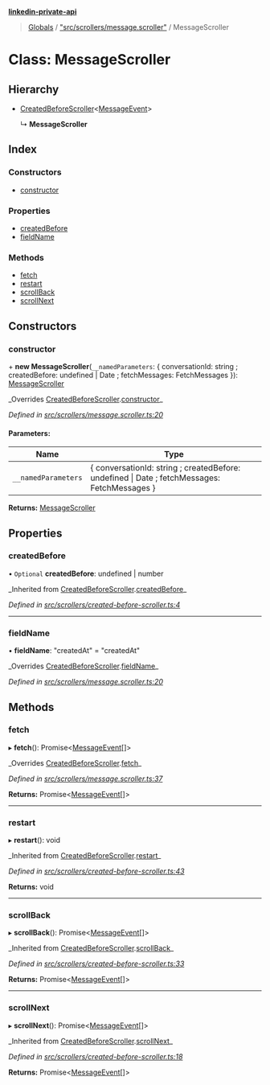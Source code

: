 **[linkedin-private-api](../README.md)**

> [Globals](../globals.md) / ["src/scrollers/message.scroller"](../modules/_src_scrollers_message_scroller_.md) / MessageScroller

# Class: MessageScroller

## Hierarchy

- [CreatedBeforeScroller](_src_scrollers_created_before_scroller_.createdbeforescroller.md)<[MessageEvent](../interfaces/_src_entities_message_event_entity_.messageevent.md)\>

  ↳ **MessageScroller**

## Index

### Constructors

- [constructor](_src_scrollers_message_scroller_.messagescroller.md#constructor)

### Properties

- [createdBefore](_src_scrollers_message_scroller_.messagescroller.md#createdbefore)
- [fieldName](_src_scrollers_message_scroller_.messagescroller.md#fieldname)

### Methods

- [fetch](_src_scrollers_message_scroller_.messagescroller.md#fetch)
- [restart](_src_scrollers_message_scroller_.messagescroller.md#restart)
- [scrollBack](_src_scrollers_message_scroller_.messagescroller.md#scrollback)
- [scrollNext](_src_scrollers_message_scroller_.messagescroller.md#scrollnext)

## Constructors

### constructor

\+ **new MessageScroller**(`__namedParameters`: { conversationId: string ; createdBefore: undefined \| Date ; fetchMessages: FetchMessages }): [MessageScroller](_src_scrollers_message_scroller_.messagescroller.md)

_Overrides [CreatedBeforeScroller](\_src_scrollers_created_before_scroller_.createdbeforescroller.md).[constructor](_src_scrollers_created_before_scroller_.createdbeforescroller.md#constructor)\_

_Defined in [src/scrollers/message.scroller.ts:20](https://github.com/david1asher/linkedin-private-api/blob/8f509eb/src/scrollers/message.scroller.ts#L20)_

#### Parameters:

| Name                | Type                                                                                         |
| ------------------- | -------------------------------------------------------------------------------------------- |
| `__namedParameters` | { conversationId: string ; createdBefore: undefined \| Date ; fetchMessages: FetchMessages } |

**Returns:** [MessageScroller](_src_scrollers_message_scroller_.messagescroller.md)

## Properties

### createdBefore

• `Optional` **createdBefore**: undefined \| number

_Inherited from [CreatedBeforeScroller](\_src_scrollers_created_before_scroller_.createdbeforescroller.md).[createdBefore](_src_scrollers_created_before_scroller_.createdbeforescroller.md#createdbefore)\_

_Defined in [src/scrollers/created-before-scroller.ts:4](https://github.com/david1asher/linkedin-private-api/blob/8f509eb/src/scrollers/created-before-scroller.ts#L4)_

---

### fieldName

• **fieldName**: \"createdAt\" = "createdAt"

_Overrides [CreatedBeforeScroller](\_src_scrollers_created_before_scroller_.createdbeforescroller.md).[fieldName](_src_scrollers_created_before_scroller_.createdbeforescroller.md#fieldname)\_

_Defined in [src/scrollers/message.scroller.ts:20](https://github.com/david1asher/linkedin-private-api/blob/8f509eb/src/scrollers/message.scroller.ts#L20)_

## Methods

### fetch

▸ **fetch**(): Promise<[MessageEvent](../interfaces/_src_entities_message_event_entity_.messageevent.md)[]\>

_Overrides [CreatedBeforeScroller](\_src_scrollers_created_before_scroller_.createdbeforescroller.md).[fetch](_src_scrollers_created_before_scroller_.createdbeforescroller.md#fetch)\_

_Defined in [src/scrollers/message.scroller.ts:37](https://github.com/david1asher/linkedin-private-api/blob/8f509eb/src/scrollers/message.scroller.ts#L37)_

**Returns:** Promise<[MessageEvent](../interfaces/_src_entities_message_event_entity_.messageevent.md)[]\>

---

### restart

▸ **restart**(): void

_Inherited from [CreatedBeforeScroller](\_src_scrollers_created_before_scroller_.createdbeforescroller.md).[restart](_src_scrollers_created_before_scroller_.createdbeforescroller.md#restart)\_

_Defined in [src/scrollers/created-before-scroller.ts:43](https://github.com/david1asher/linkedin-private-api/blob/8f509eb/src/scrollers/created-before-scroller.ts#L43)_

**Returns:** void

---

### scrollBack

▸ **scrollBack**(): Promise<[MessageEvent](../interfaces/_src_entities_message_event_entity_.messageevent.md)[]\>

_Inherited from [CreatedBeforeScroller](\_src_scrollers_created_before_scroller_.createdbeforescroller.md).[scrollBack](_src_scrollers_created_before_scroller_.createdbeforescroller.md#scrollback)\_

_Defined in [src/scrollers/created-before-scroller.ts:33](https://github.com/david1asher/linkedin-private-api/blob/8f509eb/src/scrollers/created-before-scroller.ts#L33)_

**Returns:** Promise<[MessageEvent](../interfaces/_src_entities_message_event_entity_.messageevent.md)[]\>

---

### scrollNext

▸ **scrollNext**(): Promise<[MessageEvent](../interfaces/_src_entities_message_event_entity_.messageevent.md)[]\>

_Inherited from [CreatedBeforeScroller](\_src_scrollers_created_before_scroller_.createdbeforescroller.md).[scrollNext](_src_scrollers_created_before_scroller_.createdbeforescroller.md#scrollnext)\_

_Defined in [src/scrollers/created-before-scroller.ts:18](https://github.com/david1asher/linkedin-private-api/blob/8f509eb/src/scrollers/created-before-scroller.ts#L18)_

**Returns:** Promise<[MessageEvent](../interfaces/_src_entities_message_event_entity_.messageevent.md)[]\>
